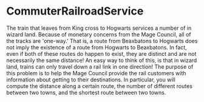 # CommuterRailroadService
The train that leaves from King cross to Hogwarts services a number of  in wizard land. Because of monetary concerns from the Mage Council, all of the tracks are 'one-way.' That is, a route from Beaxbatons to Hogwarts does not imply the existence of a route from Hogwarts to Beaxbatons. In fact, even if both of these routes do happen to exist, they are distinct and are not necessarily the same distance! An easy way to think of this, is that in wizard land, trains can only travel down a rail link in one direction! The purpose of this problem is to help the Mage Council provide the rail customers with information about getting to their destinations. In particular, you will compute the distance along a certain route, the number of different routes between two towns, and the shortest route between two towns.
